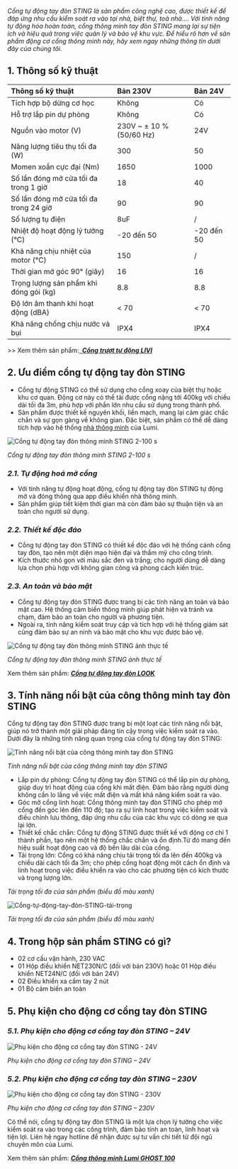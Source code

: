 ﻿*Cổng tự động tay đòn STING là sản phẩm công nghệ cao, được thiết kế để đáp ứng nhu cầu kiểm soát ra vào tại nhà, biệt thự, toà nhà…. Với tính năng tự động hóa hoàn toàn, cổng thông minh tay đòn STING mang lại sự tiện ích và hiệu quả trong việc quản lý và bảo vệ khu vực. Để hiểu rõ hơn về sản phẩm động cơ cổng thông minh này, hãy xem ngay những thông tin dưới đây của chúng tôi.*
## **1. Thông số kỹ thuật**

|**Thông số kỹ thuật**|**Bản 230V**|**Bản 24V**|
| :- | :- | :- |
|Tích hợp bộ dừng cơ học|Không|Có|
|Hỗ trợ lắp pin dự phòng|Không|Có|
|Nguồn vào motor (V)|230V ~ ± 10 % (50/60 Hz)|24V ​|
|Năng lượng tiêu thụ tối đa (W)|300|50|
|Momen xoắn cực đại (Nm)|1650|1000|
|Số lần đóng mở cửa tối đa trong 1 giờ|18|40|
|Số lần đóng mở cửa tối đa trong 24 giờ|90|90|
|Số lượng tụ điện|8uF|/|
|Nhiệt độ hoạt động lý tưởng (°C)|-20 đến 50|-20 đến 50|
|Khả năng chịu nhiệt của motor (°C)|150|/|
|Thời gian mở góc 90° (giây)|16|16|
|Trọng lượng sản phẩm khi đóng gói (kg)|8\.8|8\.8|
|Độ lớn âm thanh khi hoạt động (dBA)|< 70|< 70|
|Khả năng chống chịu nước và bụi|IPX4|IPX4|

\>> Xem thêm sản phẩm:[` `***Cổng trượt tự động LIVI***](https://lumi.vn/san-pham/cong-truot-tu-dong-livi.html)
## **2. Ưu điểm cổng tự động tay đòn STING**
- Cổng tự động STING có thể sử dụng cho cổng xoay của biệt thự hoặc khu cơ quan. Động cơ này có thể tải được cổng nặng tới 400kg với chiều dài tối đa 3m, phù hợp với phần lớn nhu cầu sử dụng trong thành phố.
- Sản phẩm được thiết kế nguyên khối, liền mạch, mang lại cảm giác chắc chắn và sự gọn gàng về không gian. Đặc biệt, sản phẩm có thể dễ dàng tích hợp vào hệ thống [nhà thông minh](https://lumi.vn/) của Lumi.

![Cổng tự động tay đòn thông minh STING 2-100 s](Aspose.Words.28e8377f-6a03-48cc-a815-5e506ce4785e.001.jpeg)

*Cổng tự động tay đòn thông minh STING 2-100 s*
### ***2.1. Tự động hoá mở cổng***
- Với tính năng tự động hoạt động, cổng tự động tay đòn STING tự động mở và đóng thông qua app điều khiển nhà thông minh.
- Sản phẩm giúp tiết kiệm thời gian mà còn đảm bảo sự thuận tiện và an toàn cho người sử dụng.
### ***2.2. Thiết kế độc đáo***
- Cổng tự động tay đòn STING có thiết kế độc đáo với hệ thống cánh cổng tay đòn, tạo nên một diện mạo hiện đại và thẩm mỹ cho công trình.
- Kích thước nhỏ gọn với màu sắc đen và trắng; cho người dùng dễ dàng lựa chọn phù hợp với không gian công và phong cách kiến trúc.
### ***2.3. An toàn và bảo mật***
- Cổng tự động tay đòn STING được trang bị các tính năng an toàn và bảo mật cao. Hệ thống cảm biến thông minh giúp phát hiện và tránh va chạm, đảm bảo an toàn cho người và phương tiện.
- Ngoài ra, tính năng kiểm soát truy cập và tích hợp với hệ thống giám sát cũng đảm bảo sự an ninh và bảo mật cho khu vực được bảo vệ.

![Cổng tự động tay đòn thông minh STING ảnh thực tế](Aspose.Words.28e8377f-6a03-48cc-a815-5e506ce4785e.002.jpeg)

*Cổng tự động tay đòn thông minh STING ảnh thực tế*

Xem thêm sản phẩm: [***Cổng tự động tay đòn LOOK***](https://lumi.vn/san-pham/cong-tu-dong-tay-don-look/)
## **3. Tính năng nổi bật của công thông minh tay đòn STING**
Cổng tự động tay đòn STING được trang bị một loạt các tính năng nổi bật, giúp nó trở thành một giải pháp đáng tin cậy trong việc kiểm soát ra vào. Dưới đây là những tính năng quan trọng của cổng tự động tay đòn STING:

![Tính năng nổi bật của công thông minh tay đòn STING](Aspose.Words.28e8377f-6a03-48cc-a815-5e506ce4785e.003.jpeg)

*Tính năng nổi bật của công thông minh tay đòn STING*

- Lắp pin dự phòng: Cổng tự động tay đòn STING có thể lắp pin dự phòng, giúp duy trì hoạt động của cổng khi mất điện. Đảm bảo rằng người dùng không cần lo lắng về việc mất điện và mất khả năng kiểm soát ra vào.
- Góc mở cổng linh hoạt: Cổng thông minh tay đòn STING cho phép mở cổng đến góc lên đến 110 độ; tạo ra sự linh hoạt trong việc kiểm soát và điều chỉnh lưu thông, đáp ứng nhu cầu của các khu vực có dòng xe qua lại lớn.
- Thiết kế chắc chắn: Cổng tự động STING được thiết kế với động cơ chỉ 1 thành phần, tạo nên một hệ thống chắc chắn và ổn định.Từ đó mang đến hiệu suất hoạt động cao và độ bền lâu dài của cổng.
- Tải trọng lớn: Cổng có khả năng chịu tải trọng tối đa lên đến 400kg và chiều dài cách tối đa 3m; cho phép cổng hoạt động một cách ổn định và linh hoạt trong việc điều khiển ra vào cho các phương tiện có kích thước và trọng lượng lớn.

*Tải trọng tối đa của sản phẩm (biểu đồ màu xanh)*

![Cổng-tự-động-tay-đòn-STING-tải-trọng](Aspose.Words.28e8377f-6a03-48cc-a815-5e506ce4785e.004.jpeg)

*Tải trọng tối đa của sản phẩm (biểu đồ màu xanh)*
## **4. Trong hộp sản phẩm STING có gì?**
- 02 cơ cấu vận hành, 230 VAC
- 01 Hộp điều khiển NET230N/C (đối với bản 230V) hoặc 01 Hộp điều khiển NET24N/C (đối với bản 24V)
- 02 Điều khiển xa cầm tay 2 nút
- 01 Bộ cảm biến an toàn
## **5. Phụ kiện cho động cơ cổng tay đòn STING**
### ***5.1. Phụ kiện cho động cơ cổng tay đòn STING – 24V***
![Phụ kiện cho động cơ cổng tay đòn STING - 24V](Aspose.Words.28e8377f-6a03-48cc-a815-5e506ce4785e.005.jpeg)

*Phụ kiện cho động cơ cổng tay đòn STING – 24V*
### ***5.2. Phụ kiện cho động cơ cổng tay đòn STING – 230V***
![Phụ kiện cho động cơ cổng tay đòn STING - 230V](Aspose.Words.28e8377f-6a03-48cc-a815-5e506ce4785e.006.jpeg)

*Phụ kiện cho động cơ cổng tay đòn STING – 230V*

Có thể nói, cổng tự động tay đòn STING là một lựa chọn lý tưởng cho việc kiểm soát ra vào trong các công trình, đảm bảo tính an toàn, linh hoạt và tiện lợi. Liên hệ ngay hotline để nhận được sự tư vấn chi tiết từ đội ngũ chuyên môn của Lumi.

Xem thêm sản phẩm: [***Cổng thông minh Lumi GHOST 100***](https://lumi.vn/san-pham/cong-tu-dong-am-san-ghost100-cl/)
